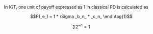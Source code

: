 In IGT, one unit of payoff expressed as 1 in classical PD is calculated as  

$$P(_e_) = 1 * \Sigma _b_n_ * _c_n_ \end \tag{1}$$


$$\sum 2^{-n} = 1 \tag{1}$$
